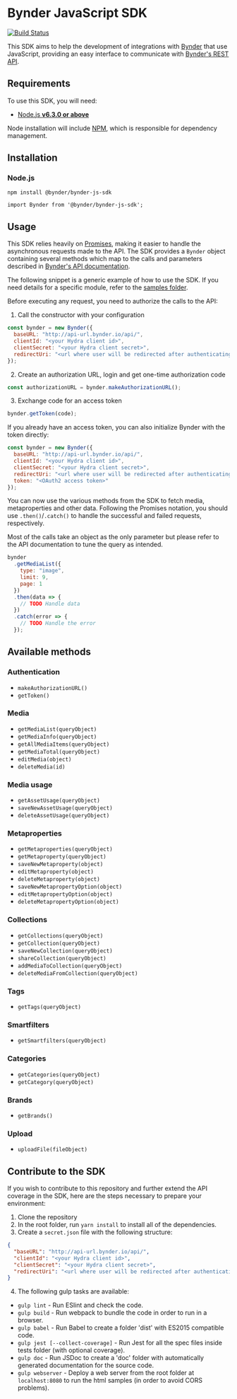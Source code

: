 # Bynder JavaScript SDK

[![Build Status](https://travis-ci.org/Bynder/bynder-js-sdk.svg?branch=master)](https://travis-ci.org/Bynder/bynder-js-sdk)

This SDK aims to help the development of integrations with [Bynder](https://www.bynder.com/en/) that use JavaScript, providing an easy interface to communicate with [Bynder's REST API](https://developer-docs.bynder.com/API/).

## Requirements

To use this SDK, you will need:

- [Node.js **v6.3.0 or above**](https://nodejs.org/)

Node installation will include [NPM](https://www.npmjs.com/), which is responsible for dependency management.

## Installation

### Node.js

`npm install @bynder/bynder-js-sdk`

`import Bynder from '@bynder/bynder-js-sdk';`

## Usage

This SDK relies heavily on [Promises](https://developers.google.com/web/fundamentals/getting-started/primers/promises), making it easier to handle the asynchronous requests made to the API.
The SDK provides a `Bynder` object containing several methods which map to the calls and parameters described in [Bynder's API documentation](http://docs.bynder.apiary.io/).

The following snippet is a generic example of how to use the SDK. If you need details for a specific module, refer to the [samples folder](https://github.com/Bynder/bynder-js-sdk/tree/master/samples).

Before executing any request, you need to authorize the calls to the API:

1. Call the constructor with your configuration

```js
const bynder = new Bynder({
  baseURL: "http://api-url.bynder.io/api/",
  clientId: "<your Hydra client id>",
  clientSecret: "<your Hydra client secret>",
  redirectUri: "<url where user will be redirected after authenticating>"
});
```

2. Create an authorization URL, login and get one-time authorization code

```js
const authorizationURL = bynder.makeAuthorizationURL();
```

3. Exchange code for an access token

```js
bynder.getToken(code);
```

If you already have an access token, you can also initialize Bynder with the token directly:

```js
const bynder = new Bynder({
  baseURL: "http://api-url.bynder.io/api/",
  clientId: "<your Hydra client id>",
  clientSecret: "<your Hydra client secret>",
  redirectUri: "<url where user will be redirected after authenticating>",
  token: "<OAuth2 access token>"
});
```

You can now use the various methods from the SDK to fetch media, metaproperties and other data. Following the Promises notation, you should use `.then()`/`.catch()` to handle the successful and failed requests, respectively.

Most of the calls take an object as the only parameter but please refer to the API documentation to tune the query as intended.

```js
bynder
  .getMediaList({
    type: "image",
    limit: 9,
    page: 1
  })
  .then(data => {
    // TODO Handle data
  })
  .catch(error => {
    // TODO Handle the error
  });
```

## Available methods

### Authentication

- `makeAuthorizationURL()`
- `getToken()`

### Media

- `getMediaList(queryObject)`
- `getMediaInfo(queryObject)`
- `getAllMediaItems(queryObject)`
- `getMediaTotal(queryObject)`
- `editMedia(object)`
- `deleteMedia(id)`

### Media usage

- `getAssetUsage(queryObject)`
- `saveNewAssetUsage(queryObject)`
- `deleteAssetUsage(queryObject)`

### Metaproperties

- `getMetaproperties(queryObject)`
- `getMetaproperty(queryObject)`
- `saveNewMetaproperty(object)`
- `editMetaproperty(object)`
- `deleteMetaproperty(object)`
- `saveNewMetapropertyOption(object)`
- `editMetapropertyOption(object)`
- `deleteMetapropertyOption(object)`

### Collections

- `getCollections(queryObject)`
- `getCollection(queryObject)`
- `saveNewCollection(queryObject)`
- `shareCollection(queryObject)`
- `addMediaToCollection(queryObject)`
- `deleteMediaFromCollection(queryObject)`

### Tags

- `getTags(queryObject)`

### Smartfilters

- `getSmartfilters(queryObject)`

### Categories

- `getCategories(queryObject)`
- `getCategory(queryObject)`

### Brands

- `getBrands()`

### Upload

- `uploadFile(fileObject)`

## Contribute to the SDK

If you wish to contribute to this repository and further extend the API coverage in the SDK, here are the steps necessary to prepare your environment:

1. Clone the repository
2. In the root folder, run `yarn install` to install all of the dependencies.
3. Create a `secret.json` file with the following structure:

```json
{
  "baseURL": "http://api-url.bynder.io/api/",
  "clientId": "<your Hydra client id>",
  "clientSecret": "<your Hydra client secret>",
  "redirectUri": "<url where user will be redirected after authenticating>"
}
```

4. The following gulp tasks are available:

- `gulp lint` - Run ESlint and check the code.
- `gulp build` - Run webpack to bundle the code in order to run in a browser.
- `gulp babel` - Run Babel to create a folder 'dist' with ES2015 compatible code.
- `gulp jest [--collect-coverage]` - Run Jest for all the spec files inside tests folder (with optional coverage).
- `gulp doc` - Run JSDoc to create a 'doc' folder with automatically generated documentation for the source code.
- `gulp webserver` - Deploy a web server from the root folder at `localhost:8080` to run the html samples (in order to avoid CORS problems).
